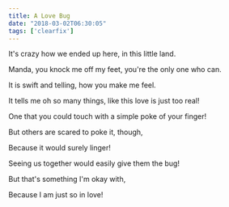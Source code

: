 ```yaml
---
title: A Love Bug
date: "2018-03-02T06:30:05"
tags: ['clearfix']
---
```


It's crazy how we ended up here, in this little land.

Manda, you knock me off my feet, you're the only one who can.

It is swift and telling, how you make me feel.

It tells me oh so many things, like this love is just too real!

One that you could touch with a simple poke of your finger!

But others are scared to poke it, though,

Because it would surely linger!

Seeing us together would easily give them the bug!

But that's something I'm okay with,

Because I am just so in love!